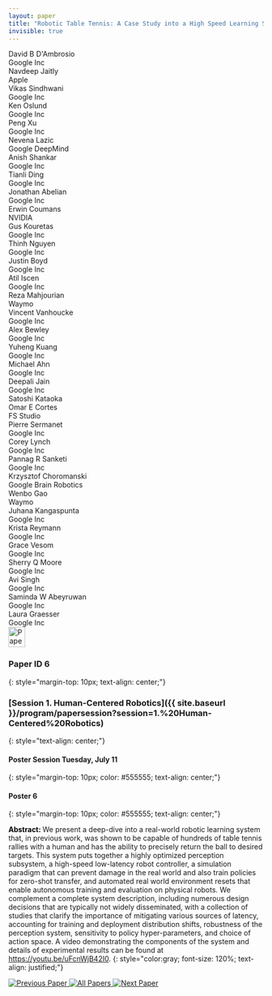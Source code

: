 ```yaml
---
layout: paper
title: "Robotic Table Tennis: A Case Study into a High Speed Learning System"
invisible: true
---
```

<div class="paper-authors">
<div class="paper-author-box">
    <div class="paper-author-name">David B D'Ambrosio</div>
    <div class="paper-author-uni">Google Inc</div>
</div>
<div class="paper-author-box">
    <div class="paper-author-name">Navdeep  Jaitly</div>
    <div class="paper-author-uni">Apple </div>
</div>
<div class="paper-author-box">
    <div class="paper-author-name">Vikas Sindhwani</div>
    <div class="paper-author-uni">Google Inc</div>
</div>
<div class="paper-author-box">
    <div class="paper-author-name">Ken Oslund</div>
    <div class="paper-author-uni">Google Inc</div>
</div>
<div class="paper-author-box">
    <div class="paper-author-name">Peng Xu</div>
    <div class="paper-author-uni">Google Inc</div>
</div>
<div class="paper-author-box">
    <div class="paper-author-name">Nevena Lazic</div>
    <div class="paper-author-uni">Google DeepMind</div>
</div>
<div class="paper-author-box">
    <div class="paper-author-name">Anish Shankar</div>
    <div class="paper-author-uni">Google Inc</div>
</div>
<div class="paper-author-box">
    <div class="paper-author-name">Tianli Ding</div>
    <div class="paper-author-uni">Google Inc</div>
</div>
<div class="paper-author-box">
    <div class="paper-author-name">Jonathan Abelian</div>
    <div class="paper-author-uni">Google Inc</div>
</div>
<div class="paper-author-box">
    <div class="paper-author-name">Erwin Coumans</div>
    <div class="paper-author-uni">NVIDIA</div>
</div>
<div class="paper-author-box">
    <div class="paper-author-name">Gus Kouretas</div>
    <div class="paper-author-uni">Google Inc</div>
</div>
<div class="paper-author-box">
    <div class="paper-author-name">Thinh Nguyen</div>
    <div class="paper-author-uni">Google Inc</div>
</div>
<div class="paper-author-box">
    <div class="paper-author-name">Justin Boyd</div>
    <div class="paper-author-uni">Google Inc</div>
</div>
<div class="paper-author-box">
    <div class="paper-author-name">Atil Iscen</div>
    <div class="paper-author-uni">Google Inc</div>
</div>
<div class="paper-author-box">
    <div class="paper-author-name">Reza Mahjourian</div>
    <div class="paper-author-uni">Waymo</div>
</div>
<div class="paper-author-box">
    <div class="paper-author-name">Vincent Vanhoucke</div>
    <div class="paper-author-uni">Google Inc</div>
</div>
<div class="paper-author-box">
    <div class="paper-author-name">Alex Bewley</div>
    <div class="paper-author-uni">Google Inc</div>
</div>
<div class="paper-author-box">
    <div class="paper-author-name">Yuheng Kuang</div>
    <div class="paper-author-uni">Google Inc</div>
</div>
<div class="paper-author-box">
    <div class="paper-author-name">Michael Ahn</div>
    <div class="paper-author-uni">Google Inc</div>
</div>
<div class="paper-author-box">
    <div class="paper-author-name">Deepali Jain</div>
    <div class="paper-author-uni">Google Inc</div>
</div>
<div class="paper-author-box">
    <div class="paper-author-name">Satoshi Kataoka</div>
    <div class="paper-author-uni"></div>
</div>
<div class="paper-author-box">
    <div class="paper-author-name">Omar E Cortes</div>
    <div class="paper-author-uni">FS Studio</div>
</div>
<div class="paper-author-box">
    <div class="paper-author-name">Pierre Sermanet</div>
    <div class="paper-author-uni">Google Inc</div>
</div>
<div class="paper-author-box">
    <div class="paper-author-name">Corey Lynch</div>
    <div class="paper-author-uni">Google Inc</div>
</div>
<div class="paper-author-box">
    <div class="paper-author-name">Pannag R Sanketi</div>
    <div class="paper-author-uni">Google Inc</div>
</div>
<div class="paper-author-box">
    <div class="paper-author-name">Krzysztof Choromanski</div>
    <div class="paper-author-uni">Google Brain Robotics</div>
</div>
<div class="paper-author-box">
    <div class="paper-author-name">Wenbo Gao</div>
    <div class="paper-author-uni">Waymo</div>
</div>
<div class="paper-author-box">
    <div class="paper-author-name">Juhana Kangaspunta</div>
    <div class="paper-author-uni">Google Inc</div>
</div>
<div class="paper-author-box">
    <div class="paper-author-name">Krista Reymann</div>
    <div class="paper-author-uni">Google Inc</div>
</div>
<div class="paper-author-box">
    <div class="paper-author-name">Grace Vesom</div>
    <div class="paper-author-uni">Google Inc</div>
</div>
<div class="paper-author-box">
    <div class="paper-author-name">Sherry Q Moore</div>
    <div class="paper-author-uni">Google Inc</div>
</div>
<div class="paper-author-box">
    <div class="paper-author-name">Avi Singh</div>
    <div class="paper-author-uni">Google Inc</div>
</div>
<div class="paper-author-box">
    <div class="paper-author-name">Saminda W Abeyruwan</div>
    <div class="paper-author-uni">Google Inc</div>
</div>
<div class="paper-author-box">
    <div class="paper-author-name">Laura Graesser</div>
    <div class="paper-author-uni">Google Inc</div>
</div>

</div><div class="paper-pdf">
<div> <a href="http://www.roboticsproceedings.org/rss19/p006.pdf"><img src="{{ site.baseurl }}/images/paper_link.png" alt="Paper Website" width = "33"  height = "40"/></a> </div>
</div>

### Paper ID 6
{: style="margin-top: 10px; text-align: center;"}

### [Session 1. Human-Centered Robotics]({{ site.baseurl }}/program/papersession?session=1.%20Human-Centered%20Robotics)
{: style="text-align: center;"}

#### Poster Session Tuesday, July 11
{: style="margin-top: 10px; color: #555555; text-align: center;"}

#### Poster 6
{: style="margin-top: 10px; color: #555555; text-align: center;"}

<b style="color: black;">Abstract: </b>We present a deep-dive into a real-world robotic learning system that, in previous work, was shown to be capable of hundreds of table tennis rallies with a human and has the ability to precisely return the ball to desired targets. This system puts together a highly optimized perception subsystem, a high-speed low-latency robot controller, a simulation paradigm that can prevent damage in the real world and also train policies for zero-shot transfer, and automated real world environment resets that enable autonomous training and evaluation on physical robots. We complement a complete system description, including numerous design decisions that are typically not widely disseminated, with a collection of studies that clarify the importance of mitigating various sources of latency, accounting for training and deployment distribution shifts, robustness of the perception system, sensitivity to policy hyper-parameters, and choice of action space. A video demonstrating the components of the system and details of experimental results can be found at https://youtu.be/uFcnWjB42I0.
{: style="color:gray; font-size: 120%; text-align: justified;"}


<div class="paper-menu">
<a href="{{ site.baseurl }}/program/papers/005/"> <img src="{{ site.baseurl }}/images/previous_paper_icon.png" alt="Previous Paper" title="Previous Paper"/> </a>
<a href="{{ site.baseurl }}/program/papers"><img src="{{ site.baseurl }}/images/overview_icon.png" alt="All Papers" title="All Papers"/> </a>
<a href="{{ site.baseurl }}/program/papers/007/"> <img src="{{ site.baseurl }}/images/next_paper_icon.png" alt="Next Paper" title="Next Paper"/> </a>

</div>
